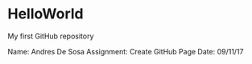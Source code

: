 # HelloWorld
My first GitHub repository

Name: Andres De Sosa
Assignment: Create GitHub Page
Date: 09/11/17
